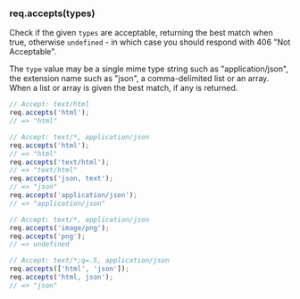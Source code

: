 <h3 id='req.accepts'>req.accepts(types)</h3>

Check if the given `types` are acceptable, returning the best match when true, otherwise `undefined` - in which case you should respond with 406 "Not Acceptable".

The `type` value may be a single mime type string such as "application/json", the extension name such as "json", a comma-delimited list or an array. When a list or array is given the best match, if any is returned.

```js
// Accept: text/html
req.accepts('html');
// => "html"

// Accept: text/*, application/json
req.accepts('html');
// => "html"
req.accepts('text/html');
// => "text/html"
req.accepts('json, text');
// => "json"
req.accepts('application/json');
// => "application/json"

// Accept: text/*, application/json
req.accepts('image/png');
req.accepts('png');
// => undefined

// Accept: text/*;q=.5, application/json
req.accepts(['html', 'json']);
req.accepts('html, json');
// => "json"
```
